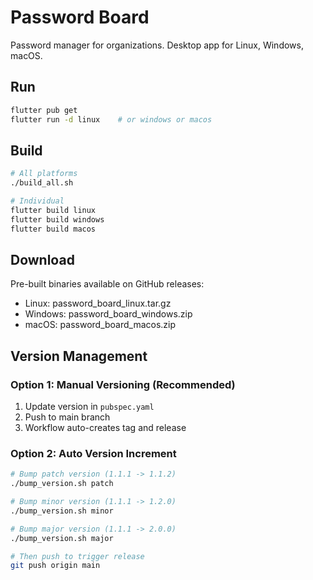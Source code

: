 # Password Board

Password manager for organizations. Desktop app for Linux, Windows, macOS.

## Run

```bash
flutter pub get
flutter run -d linux    # or windows or macos
```

## Build

```bash
# All platforms
./build_all.sh

# Individual
flutter build linux
flutter build windows
flutter build macos
```

## Download

Pre-built binaries available on GitHub releases:
- Linux: password_board_linux.tar.gz
- Windows: password_board_windows.zip
- macOS: password_board_macos.zip

## Version Management

### Option 1: Manual Versioning (Recommended)
1. Update version in `pubspec.yaml`
2. Push to main branch
3. Workflow auto-creates tag and release

### Option 2: Auto Version Increment
```bash
# Bump patch version (1.1.1 -> 1.1.2)
./bump_version.sh patch

# Bump minor version (1.1.1 -> 1.2.0)
./bump_version.sh minor

# Bump major version (1.1.1 -> 2.0.0)
./bump_version.sh major

# Then push to trigger release
git push origin main
```

